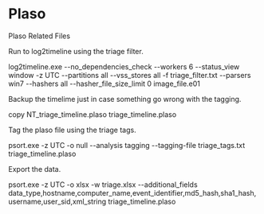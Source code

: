 # Plaso
Plaso Related Files

Run to log2timeline using the triage filter.

log2timeline.exe --no_dependencies_check --workers 6 --status_view window -z UTC --partitions all --vss_stores all -f triage_filter.txt --parsers win7 --hashers all --hasher_file_size_limit 0 image_file.e01

Backup the timelime just in case something go wrong with the tagging.

copy NT_triage_timeline.plaso triage_timeline.plaso

Tag the plaso file using the triage tags.

psort.exe -z UTC -o null --analysis tagging --tagging-file triage_tags.txt triage_timeline.plaso

Export the data.

psort.exe -z UTC -o xlsx -w triage.xlsx --additional_fields data_type,hostname,computer_name,event_identifier,md5_hash,sha1_hash,username,user_sid,xml_string triage_timeline.plaso
